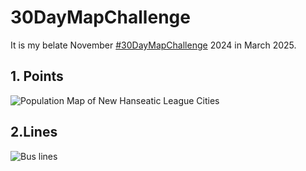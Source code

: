 # 30DayMapChallenge
It is my belate November [#30DayMapChallenge](https://30daymapchallenge.com) 2024 in March 2025.

## 1. Points

![Population Map of New Hanseatic League Cities](https://github.com/user-attachments/assets/1a1dfe4e-c905-4a94-b072-5fd3363a2523)


## 2.Lines

![Bus lines](https://github.com/user-attachments/assets/fb7c53a2-f2b9-4b00-810c-7745246c3c8e)
